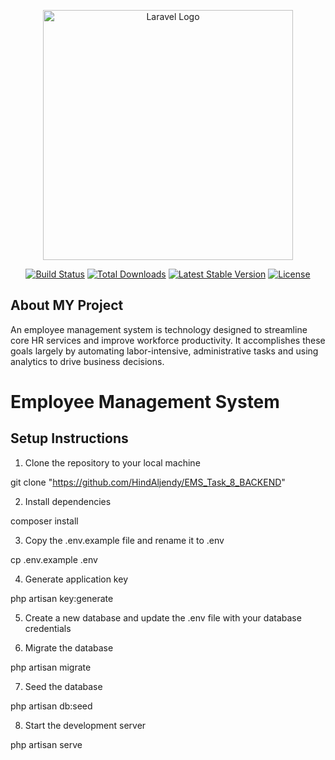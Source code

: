 <p align="center"><a href="https://laravel.com" target="_blank"><img src="https://raw.githubusercontent.com/laravel/art/master/logo-lockup/5%20SVG/2%20CMYK/1%20Full%20Color/laravel-logolockup-cmyk-red.svg" width="400" alt="Laravel Logo"></a></p>

<p align="center">
<a href="https://github.com/laravel/framework/actions"><img src="https://github.com/laravel/framework/workflows/tests/badge.svg" alt="Build Status"></a>
<a href="https://packagist.org/packages/laravel/framework"><img src="https://img.shields.io/packagist/dt/laravel/framework" alt="Total Downloads"></a>
<a href="https://packagist.org/packages/laravel/framework"><img src="https://img.shields.io/packagist/v/laravel/framework" alt="Latest Stable Version"></a>
<a href="https://packagist.org/packages/laravel/framework"><img src="https://img.shields.io/packagist/l/laravel/framework" alt="License"></a>
</p>

## About MY Project

An employee management system is technology designed to streamline core HR services and improve workforce productivity. It accomplishes these goals largely by automating labor-intensive, administrative tasks and using analytics to drive business decisions.


# Employee Management System  

## Setup Instructions  

1. Clone the repository to your local machine  

git clone "https://github.com/HindAljendy/EMS_Task_8_BACKEND"

2. Install dependencies  

composer install  


3. Copy the .env.example file and rename it to .env

cp .env.example .env

4. Generate application key  

php artisan key:generate

5. Create a new database and update the .env file with your database credentials


6. Migrate the database  

php artisan migrate



7. Seed the database 

php artisan db:seed



8. Start the development server  

php artisan serve
